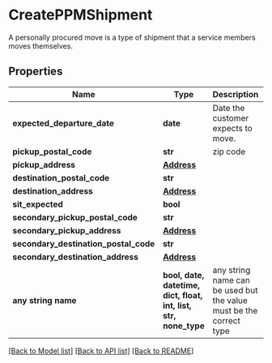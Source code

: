 # CreatePPMShipment

A personally procured move is a type of shipment that a service members moves themselves.

## Properties
Name | Type | Description | Notes
------------ | ------------- | ------------- | -------------
**expected_departure_date** | **date** | Date the customer expects to move.  | 
**pickup_postal_code** | **str** | zip code | 
**pickup_address** | [**Address**](Address.md) |  | 
**destination_postal_code** | **str** |  | 
**destination_address** | [**Address**](Address.md) |  | 
**sit_expected** | **bool** |  | 
**secondary_pickup_postal_code** | **str** |  | [optional] 
**secondary_pickup_address** | [**Address**](Address.md) |  | [optional] 
**secondary_destination_postal_code** | **str** |  | [optional] 
**secondary_destination_address** | [**Address**](Address.md) |  | [optional] 
**any string name** | **bool, date, datetime, dict, float, int, list, str, none_type** | any string name can be used but the value must be the correct type | [optional]

[[Back to Model list]](../README.md#documentation-for-models) [[Back to API list]](../README.md#documentation-for-api-endpoints) [[Back to README]](../README.md)


